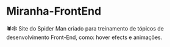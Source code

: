 # Miranha-FrontEnd
 🕷🕸 Site do Spider Man criado para treinamento de tópicos de desenvolvimento Front-End, como: hover efects e animações. 
